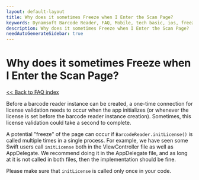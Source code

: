 ```yaml
---
layout: default-layout
title: Why does it sometimes Freeze when I Enter the Scan Page? 
keywords: Dynamsoft Barcode Reader, FAQ, Mobile, tech basic, ios, freeze, page
description: Why does it sometimes Freeze when I Enter the Scan Page?
needAutoGenerateSidebar: true
---
```


# Why does it sometimes Freeze when I Enter the Scan Page?

[<< Back to FAQ index](index.md)

Before a barcode reader instance can be created, a one-time connection for license validation needs to occur when the app initializes (or whenever the license is set before the barcode reader instance creation). Sometimes, this license validation could take a second to complete.

A potential "freeze" of the page can occur if `BarcodeReader.initLicense()` is called multiple times in a single process. For example, we have seen some Swift users call `initLicense` both in the ViewController file as well as AppDelegate. We recommend doing it in the AppDelegate file, and as long at it is not called in both files, then the implementation should be fine. 

Please make sure that `initLicense` is called only once in your code.